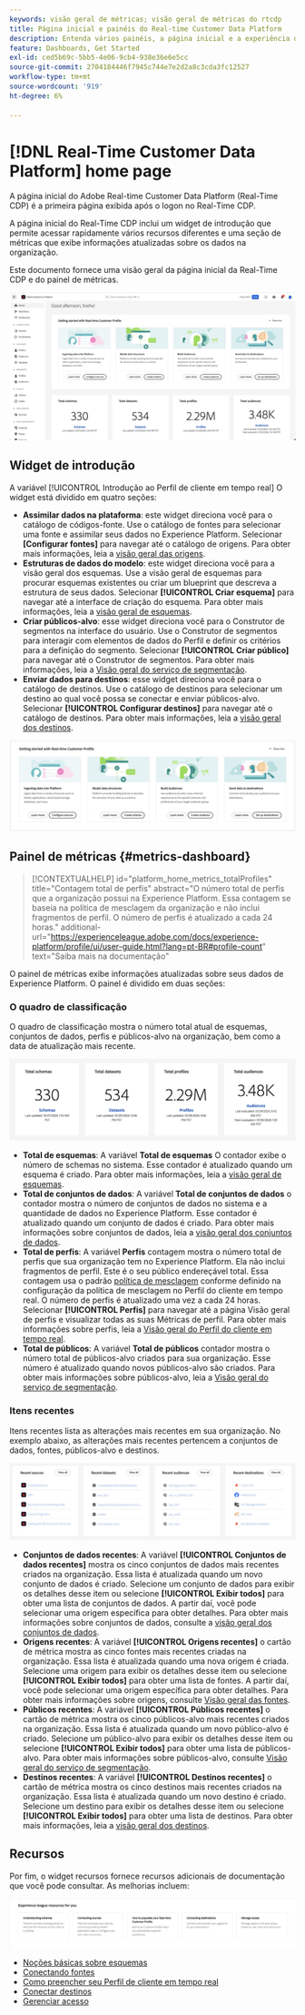 ```yaml
---
keywords: visão geral de métricas; visão geral de métricas do rtcdp
title: Página inicial e painéis do Real-time Customer Data Platform
description: Entenda vários painéis, a página inicial e a experiência de usuários iniciantes na Adobe Real-Time CDP.
feature: Dashboards, Get Started
exl-id: ced5b69c-5bb5-4e06-9cb4-938e36e6e5cc
source-git-commit: 2704184446f7945c744e7e2d2a8c3cda3fc12527
workflow-type: tm+mt
source-wordcount: '919'
ht-degree: 6%

---
```


# [!DNL Real-Time Customer Data Platform] home page

A página inicial do Adobe Real-time Customer Data Platform (Real-Time CDP) é a primeira página exibida após o logon no Real-Time CDP.

A página inicial do Real-Time CDP inclui um widget de introdução que permite acessar rapidamente vários recursos diferentes e uma seção de métricas que exibe informações atualizadas sobre os dados na organização.

Este documento fornece uma visão geral da página inicial da Real-Time CDP e do painel de métricas.

![A página inicial da Interface do usuário da plataforma.](assets/platform-home/home.png)

## Widget de introdução

A variável [!UICONTROL Introdução ao Perfil de cliente em tempo real] O widget está dividido em quatro seções:

* **Assimilar dados na plataforma**: este widget direciona você para o catálogo de códigos-fonte. Use o catálogo de fontes para selecionar uma fonte e assimilar seus dados no Experience Platform. Selecionar **[Configurar fontes]** para navegar até o catálogo de origens. Para obter mais informações, leia a [visão geral das origens](../sources/home.md).
* **Estruturas de dados do modelo**: este widget direciona você para a visão geral dos esquemas. Use a visão geral de esquemas para procurar esquemas existentes ou criar um blueprint que descreva a estrutura de seus dados. Selecionar **[!UICONTROL Criar esquema]** para navegar até a interface de criação do esquema. Para obter mais informações, leia a [visão geral de esquemas](../xdm/home.md).
* **Criar públicos-alvo**: esse widget direciona você para o Construtor de segmentos na interface do usuário. Use o Construtor de segmentos para interagir com elementos de dados do Perfil e definir os critérios para a definição do segmento. Selecionar **[!UICONTROL Criar público]** para navegar até o Construtor de segmentos. Para obter mais informações, leia a [Visão geral do serviço de segmentação](../segmentation/home.md).
* **Enviar dados para destinos**: esse widget direciona você para o catálogo de destinos. Use o catálogo de destinos para selecionar um destino ao qual você possa se conectar e enviar públicos-alvo. Selecionar **[!UICONTROL Configurar destinos]** para navegar até o catálogo de destinos. Para obter mais informações, leia a [visão geral dos destinos](../destinations/home.md).

![A página inicial da Interface do usuário do Platform que exibe o widget de introdução](assets/platform-home/getting-started-widget.png)

## Painel de métricas {#metrics-dashboard}

>[!CONTEXTUALHELP]
>id="platform_home_metrics_totalProfiles"
>title="Contagem total de perfis"
>abstract="O número total de perfis que a organização possui na Experience Platform. Essa contagem se baseia na política de mesclagem da organização e não inclui fragmentos de perfil. O número de perfis é atualizado a cada 24 horas."
>additional-url="https://experienceleague.adobe.com/docs/experience-platform/profile/ui/user-guide.html?lang=pt-BR#profile-count" text="Saiba mais na documentação"

O painel de métricas exibe informações atualizadas sobre seus dados de Experience Platform. O painel é dividido em duas seções:

### O quadro de classificação

O quadro de classificação mostra o número total atual de esquemas, conjuntos de dados, perfis e públicos-alvo na organização, bem como a data de atualização mais recente.

![A seção de quadro de classificação na página inicial da interface do usuário da plataforma.](assets/platform-home/leaderboard.png)

* **Total de esquemas**: A variável **Total de esquemas** O contador exibe o número de schemas no sistema. Esse contador é atualizado quando um esquema é criado. Para obter mais informações, leia a [visão geral de esquemas](../xdm/home.md).
* **Total de conjuntos de dados**: A variável **Total de conjuntos de dados** o contador mostra o número de conjuntos de dados no sistema e a quantidade de dados no Experience Platform. Esse contador é atualizado quando um conjunto de dados é criado. Para obter mais informações sobre conjuntos de dados, leia a [visão geral dos conjuntos de dados](../catalog/datasets/overview.md).
* **Total de perfis**: A variável **Perfis** contagem mostra o número total de perfis que sua organização tem no Experience Platform. Ela não inclui fragmentos de perfil. Este é o seu público endereçável total. Essa contagem usa o padrão [política de mesclagem](profile/merge-policies.md) conforme definido na configuração da política de mesclagem no Perfil do cliente em tempo real. O número de perfis é atualizado uma vez a cada 24 horas. Selecionar **[!UICONTROL Perfis]** para navegar até a página Visão geral de perfis e visualizar todas as suas Métricas de perfil. Para obter mais informações sobre perfis, leia a [Visão geral do Perfil do cliente em tempo real](../profile/home.md).
* **Total de públicos**: A variável **Total de públicos** contador mostra o número total de públicos-alvo criados para sua organização. Esse número é atualizado quando novos públicos-alvo são criados. Para obter mais informações sobre públicos-alvo, leia a [Visão geral do serviço de segmentação](../segmentation/home.md).

### Itens recentes

Itens recentes lista as alterações mais recentes em sua organização. No exemplo abaixo, as alterações mais recentes pertencem a conjuntos de dados, fontes, públicos-alvo e destinos.

![A seção de itens recentes na página inicial da interface do usuário da plataforma.](assets/platform-home/recent-items.png)

* **Conjuntos de dados recentes**: A variável **[!UICONTROL Conjuntos de dados recentes]** mostra os cinco conjuntos de dados mais recentes criados na organização. Essa lista é atualizada quando um novo conjunto de dados é criado. Selecione um conjunto de dados para exibir os detalhes desse item ou selecione **[!UICONTROL Exibir todos]** para obter uma lista de conjuntos de dados. A partir daí, você pode selecionar uma origem específica para obter detalhes. Para obter mais informações sobre conjuntos de dados, consulte a [visão geral dos conjuntos de dados](../catalog/datasets/overview.md).
* **Origens recentes**: A variável **[!UICONTROL Origens recentes]** o cartão de métrica mostra as cinco fontes mais recentes criadas na organização. Essa lista é atualizada quando uma nova origem é criada. Selecione uma origem para exibir os detalhes desse item ou selecione **[!UICONTROL Exibir todos]** para obter uma lista de fontes. A partir daí, você pode selecionar uma origem específica para obter detalhes. Para obter mais informações sobre origens, consulte [Visão geral das fontes](../sources/home.md).
* **Públicos recentes**: A variável **[!UICONTROL Públicos recentes]** o cartão de métrica mostra os cinco públicos-alvo mais recentes criados na organização. Essa lista é atualizada quando um novo público-alvo é criado. Selecione um público-alvo para exibir os detalhes desse item ou selecione **[!UICONTROL Exibir todos]** para obter uma lista de públicos-alvo. Para obter mais informações sobre públicos-alvo, consulte [Visão geral do serviço de segmentação](../segmentation/home.md).
* **Destinos recentes**: A variável **[!UICONTROL Destinos recentes]** o cartão de métrica mostra os cinco destinos mais recentes criados na organização. Essa lista é atualizada quando um novo destino é criado. Selecione um destino para exibir os detalhes desse item ou selecione **[!UICONTROL Exibir todos]** para obter uma lista de destinos. Para obter mais informações, leia a [visão geral dos destinos](../destinations/home.md).

## Recursos

Por fim, o widget recursos fornece recursos adicionais de documentação que você pode consultar. As melhorias incluem:

![A seção de recursos na página inicial da interface do usuário da plataforma.](assets/platform-home/resources.png)

* [Noções básicas sobre esquemas](../xdm/schema/composition.md)
* [Conectando fontes](../sources/home.md)
* [Como preencher seu Perfil de cliente em tempo real](../profile/home.md)
* [Conectar destinos](../destinations/home.md)
* [Gerenciar acesso](../access-control/abac/overview.md)

<!-- ### Successful profile records

In the leaderboard **[!UICONTROL Successful profile records]** shows the total number of records that have been successfully processed into the profile.

There is also a metric card that shows the percentage of successful records. Select **[!UICONTROL View datasets]** to see more details about the profile records. Hover over the colored area of the graph to see additional details:

![image](assets/home-profilerecords-details.PNG)

The number of successful profile records is updated hourly. 

For more information about profiles, see [A unified view of your customer in Real-Time CDP](profile/profile-overview.md).

### Total profile records

The **[!UICONTROL Total profile records]** metric card shows the total number of data records enabled to feed into the profiles, and the percentage that are successful, updated once per day. This does not include all data in the data lake, because some data might not be enabled to feed into the profiles.

 Hover over the colored area of the graph to see additional details about the successful profiles:

![image](assets/home-profile-details.PNG)

Select **[!UICONTROL View profiles]** to see more details about the profile records.

For more information about profiles, see [A unified view of your customer in Real-Time CDP](profile/profile-overview.md).

For more information about viewing a specific profile, see [Profile viewer](profile/profile-viewer.md).

### Failed profile records

In the leaderboard, **[!UICONTROL Failed profile records]** counts the number of records that failed to process into the profile.

The **[!UICONTROL Failed profile records]** metric card shows this count, and includes a graphical representation that helps you see how failures have trended during the time shown below the graphic. This chart is updated hourly. Select **[!UICONTROL View datasets]** to see more details about the profile records.

The number of failed profile records is updated hourly. -->
